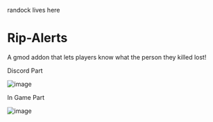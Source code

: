 
randock lives here

# Rip-Alerts
A gmod addon that lets players know what the person they killed lost!

Discord Part


![image](https://user-images.githubusercontent.com/86335834/192914756-36087187-3530-4e8f-b556-3c9a96cd4f2a.png)


In Game Part


![image](https://user-images.githubusercontent.com/86335834/201514792-28d5f0f8-53a2-4e4c-8e67-ec9280c50d61.png)



